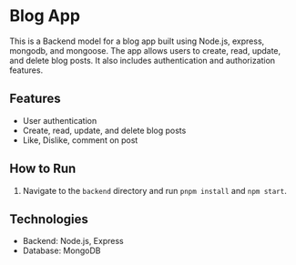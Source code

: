 # Blog App

This is a Backend model for a blog app built using Node.js, express, mongodb, and mongoose. The app allows users to create, read, update, and delete blog posts. It also includes authentication and authorization features. 

## Features
- User authentication
- Create, read, update, and delete blog posts
- Like, Dislike, comment on post

## How to Run
1. Navigate to the `backend` directory and run `pnpm install` and `npm start`.

## Technologies
- Backend: Node.js, Express
- Database: MongoDB
